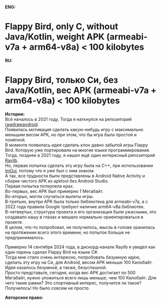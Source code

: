**ENG:**

# Flappy Bird, only C, without Java/Kotlin, weight APK (armeabi-v7a + arm64-v8a) < 100 kilobytes










**RU:**  

# Flappy Bird, только Си, без Java/Kotlin, вес APK (armeabi-v7a + arm64-v8a) < 100 kilobytes

**История:**  
Всё началось в 2021 году. Тогда я наткнулся на репозиторий [rawdrawandroid](https://github.com/cnlohr/rawdrawandroid).  
Появилась мотивация сделать какую-нибудь игру с максимально меньшим весом APK, но при этом, что бы игра была простой и понятной.  
В моменте появилась идея сделать клон давно забытой игры Flappy Bird. Которую уже портировали на многие языки программирования.  
Тогда, позднее в 2021 году, я нашел ещё один интересный репозиторий [Raylib](https://github.com/raysan5/raylib).  
Но, первая попытка сделать эту игру была на C++, при использовании [ImGui](https://github.com/ocornut/imgui/), потому что я уже был с ним знаком.  
А так, все трудности были представлены в Android Native Activity и сборке чистого APK из apktool без Android Studio.  
Первая попытка потерпела крах.  
Во-первых, вес APK был примерно 1 Мегабайт.  
Во-вторых, могли случаться вылеты игры.  
В-третьих, внутри APK была только библиотека для armeabi-v7a, а с 2022 года правила Google требуют наличие arm64-v8a библиотек.  
В-четвертых, структура проекта и его организация были ужасными, это создавало кашу в глазах и мешало нормально ориентироваться в проекте.  
В целом, что-то попробовал, не получилось, мысль в голове хранилась на протяжении всего этого времени, но попыток больше не предпринималось.  
  
Примерно 14 сентября 2024 года, в дискорд-канале Raylib я увидел как один парень сделал Flappy Bird на языке C#.  
Тогда мне стало очень интересно, попробовать безумную идею, сделать эту игру на Си, для Android, весом APK меньше 100 Килобайт.
Идея казалось безумной, а также, безуспешной.  
Просто представьте, сегодня, когда вес APK достигает по 500 Мегабайт, нужно уложиться всего лишь меньше, чем 100 Килобайт.
Для чего такие рамки? Это спортивный интерес, получится ли такое? Получилось! Но было совсем не просто.




**Авторское право:**

